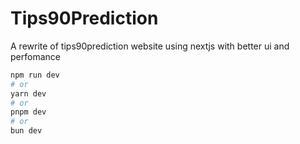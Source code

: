 # Tips90Prediction

A rewrite of tips90prediction website using nextjs with better ui and perfomance

```bash
npm run dev
# or
yarn dev
# or
pnpm dev
# or
bun dev

